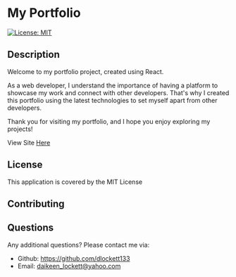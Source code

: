 # My Portfolio

[![License: MIT](https://img.shields.io/badge/License-MIT-blue.svg)](https://opensource.org/licenses/MIT)

## Description

Welcome to my portfolio project, created using React.

As a web developer, I understand the importance of having a platform to showcase my work and connect with other developers. That's why I created this portfolio using the latest technologies to set myself apart from other developers.

Thank you for visiting my portfolio, and I hope you enjoy exploring my projects!

View Site [Here]()

## License

This application is covered by the MIT License

## Contributing

## Questions

Any additional questions? Please contact me via:

- Github: https://github.com/dlockett133
- Email: daikeen_lockett@yahoo.com
